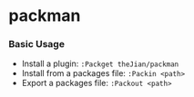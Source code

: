 # packman

### Basic Usage

- Install a plugin: `:Packget theJian/packman`
- Install from a packages file: `:Packin <path>`
- Export a packages file: `:Packout <path>`
